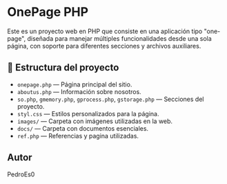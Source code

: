 # OnePage PHP

Este es un proyecto web en PHP que consiste en una aplicación tipo "one-page", diseñada para manejar múltiples funcionalidades desde una sola página, con soporte para diferentes secciones y archivos auxiliares.

## 📂 Estructura del proyecto

- `onepage.php` — Página principal del sitio.
- `aboutus.php` — Información sobre nosotros.
- `so.php`, `gmemory.php`, `gprocess.php`, `gstorage.php` — Secciones del proyecto.
- `styl.css` — Estilos personalizados para la página.
- `images/` — Carpeta con imágenes utilizadas en la web.
- `docs/` — Carpeta con documentos esenciales.
- `ref.php` — Referencias y pagina utilizadas.
## Autor

PedroEs0

